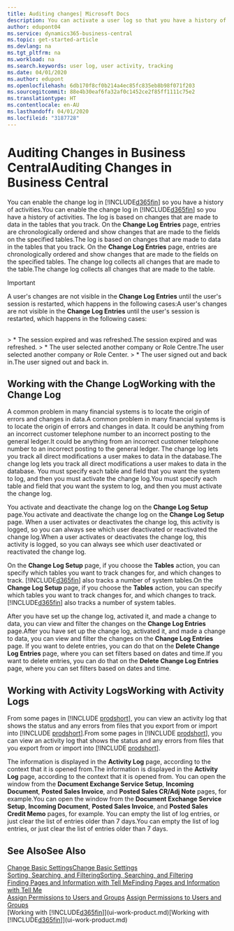 ```yaml
---
title: Auditing changes| Microsoft Docs
description: You can activate a user log so that you have a history of any changes made to data in tracked tables. You can also track activities with certain types of activity logs.
author: edupont04
ms.service: dynamics365-business-central
ms.topic: get-started-article
ms.devlang: na
ms.tgt_pltfrm: na
ms.workload: na
ms.search.keywords: user log, user activity, tracking
ms.date: 04/01/2020
ms.author: edupont
ms.openlocfilehash: 6db170f8cf0b214a4ec85fc835eb8b98f071f203
ms.sourcegitcommit: 88e4b30eaf6fa32af0c1452ce2f85ff1111c75e2
ms.translationtype: HT
ms.contentlocale: en-AU
ms.lasthandoff: 04/01/2020
ms.locfileid: "3187728"
---
```

# <a name="auditing-changes-in-business-central"></a><span data-ttu-id="4bda8-104">Auditing Changes in Business Central</span><span class="sxs-lookup"><span data-stu-id="4bda8-104">Auditing Changes in Business Central</span></span>

<span data-ttu-id="4bda8-105">You can enable the change log in [!INCLUDE[d365fin](includes/d365fin_md.md)] so you have a history of activities.</span><span class="sxs-lookup"><span data-stu-id="4bda8-105">You can enable the change log in [!INCLUDE[d365fin](includes/d365fin_md.md)] so you have a history of activities.</span></span> <span data-ttu-id="4bda8-106">The log is based on changes that are made to data in the tables that you track. On the **Change Log Entries** page, entries are chronologically ordered and show changes that are made to the fields on the specified tables.</span><span class="sxs-lookup"><span data-stu-id="4bda8-106">The log is based on changes that are made to data in the tables that you track. On the **Change Log Entries** page, entries are chronologically ordered and show changes that are made to the fields on the specified tables.</span></span> <span data-ttu-id="4bda8-107">The change log collects all changes that are made to the table.</span><span class="sxs-lookup"><span data-stu-id="4bda8-107">The change log collects all changes that are made to the table.</span></span>

> [!Important]
> <span data-ttu-id="4bda8-108">A user's changes are not visible in the **Change Log Entries** until the user's session is restarted, which happens in the following cases:</span><span class="sxs-lookup"><span data-stu-id="4bda8-108">A user's changes are not visible in the **Change Log Entries** until the user's session is restarted, which happens in the following cases:</span></span>
<br />
> * <span data-ttu-id="4bda8-109">The session expired and was refreshed.</span><span class="sxs-lookup"><span data-stu-id="4bda8-109">The session expired and was refreshed.</span></span>
> * <span data-ttu-id="4bda8-110">The user selected another company or Role Centre.</span><span class="sxs-lookup"><span data-stu-id="4bda8-110">The user selected another company or Role Center.</span></span>
> * <span data-ttu-id="4bda8-111">The user signed out and back in.</span><span class="sxs-lookup"><span data-stu-id="4bda8-111">The user signed out and back in.</span></span>

## <a name="working-with-the-change-log"></a><span data-ttu-id="4bda8-112">Working with the Change Log</span><span class="sxs-lookup"><span data-stu-id="4bda8-112">Working with the Change Log</span></span>

<span data-ttu-id="4bda8-113">A common problem in many financial systems is to locate the origin of errors and changes in data.</span><span class="sxs-lookup"><span data-stu-id="4bda8-113">A common problem in many financial systems is to locate the origin of errors and changes in data.</span></span> <span data-ttu-id="4bda8-114">It could be anything from an incorrect customer telephone number to an incorrect posting to the general ledger.</span><span class="sxs-lookup"><span data-stu-id="4bda8-114">It could be anything from an incorrect customer telephone number to an incorrect posting to the general ledger.</span></span> <span data-ttu-id="4bda8-115">The change log lets you track all direct modifications a user makes to data in the database.</span><span class="sxs-lookup"><span data-stu-id="4bda8-115">The change log lets you track all direct modifications a user makes to data in the database.</span></span> <span data-ttu-id="4bda8-116">You must specify each table and field that you want the system to log, and then you must activate the change log.</span><span class="sxs-lookup"><span data-stu-id="4bda8-116">You must specify each table and field that you want the system to log, and then you must activate the change log.</span></span>  

<span data-ttu-id="4bda8-117">You activate and deactivate the change log on the **Change Log Setup** page.</span><span class="sxs-lookup"><span data-stu-id="4bda8-117">You activate and deactivate the change log on the **Change Log Setup** page.</span></span> <span data-ttu-id="4bda8-118">When a user activates or deactivates the change log, this activity is logged, so you can always see which user deactivated or reactivated the change log.</span><span class="sxs-lookup"><span data-stu-id="4bda8-118">When a user activates or deactivates the change log, this activity is logged, so you can always see which user deactivated or reactivated the change log.</span></span>

<span data-ttu-id="4bda8-119">On the **Change Log Setup** page, if you choose the **Tables** action, you can specify which tables you want to track changes for, and which changes to track. [!INCLUDE[d365fin](includes/d365fin_md.md)] also tracks a number of system tables.</span><span class="sxs-lookup"><span data-stu-id="4bda8-119">On the **Change Log Setup** page, if you choose the **Tables** action, you can specify which tables you want to track changes for, and which changes to track. [!INCLUDE[d365fin](includes/d365fin_md.md)] also tracks a number of system tables.</span></span>

<span data-ttu-id="4bda8-120">After you have set up the change log, activated it, and made a change to data, you can view and filter the changes on the **Change Log Entries** page.</span><span class="sxs-lookup"><span data-stu-id="4bda8-120">After you have set up the change log, activated it, and made a change to data, you can view and filter the changes on the **Change Log Entries** page.</span></span> <span data-ttu-id="4bda8-121">If you want to delete entries, you can do that on the **Delete Change Log Entries** page, where you can set filters based on dates and time.</span><span class="sxs-lookup"><span data-stu-id="4bda8-121">If you want to delete entries, you can do that on the **Delete Change Log Entries** page, where you can set filters based on dates and time.</span></span>  

## <a name="working-with-activity-logs"></a><span data-ttu-id="4bda8-122">Working with Activity Logs</span><span class="sxs-lookup"><span data-stu-id="4bda8-122">Working with Activity Logs</span></span>

<span data-ttu-id="4bda8-123">From some pages in [!INCLUDE [prodshort](includes/prodshort.md)], you can view an activity log that shows the status and any errors from files that you export from or import into [!INCLUDE [prodshort](includes/prodshort.md)].</span><span class="sxs-lookup"><span data-stu-id="4bda8-123">From some pages in [!INCLUDE [prodshort](includes/prodshort.md)], you can view an activity log that shows the status and any errors from files that you export from or import into [!INCLUDE [prodshort](includes/prodshort.md)].</span></span>  

<span data-ttu-id="4bda8-124">The information is displayed in the **Activity Log** page, according to the context that it is opened from.</span><span class="sxs-lookup"><span data-stu-id="4bda8-124">The information is displayed in the **Activity Log** page, according to the context that it is opened from.</span></span> <span data-ttu-id="4bda8-125">You can open the window from the **Document Exchange Service Setup**, **Incoming Document**, **Posted Sales Invoice**, and **Posted Sales CR/Adj Note** pages, for example.</span><span class="sxs-lookup"><span data-stu-id="4bda8-125">You can open the window from the **Document Exchange Service Setup**, **Incoming Document**, **Posted Sales Invoice**, and **Posted Sales Credit Memo** pages, for example.</span></span> <span data-ttu-id="4bda8-126">You can empty the list of log entries, or just clear the list of entries older than 7 days.</span><span class="sxs-lookup"><span data-stu-id="4bda8-126">You can empty the list of log entries, or just clear the list of entries older than 7 days.</span></span>  

## <a name="see-also"></a><span data-ttu-id="4bda8-127">See Also</span><span class="sxs-lookup"><span data-stu-id="4bda8-127">See Also</span></span>
[<span data-ttu-id="4bda8-128">Change Basic Settings</span><span class="sxs-lookup"><span data-stu-id="4bda8-128">Change Basic Settings</span></span>](ui-change-basic-settings.md)  
[<span data-ttu-id="4bda8-129">Sorting, Searching, and Filtering</span><span class="sxs-lookup"><span data-stu-id="4bda8-129">Sorting, Searching, and Filtering</span></span>](ui-enter-criteria-filters.md)  
[<span data-ttu-id="4bda8-130">Finding Pages and Information with Tell Me</span><span class="sxs-lookup"><span data-stu-id="4bda8-130">Finding Pages and Information with Tell Me</span></span>](ui-search.md)  
<span data-ttu-id="4bda8-131">[Assign Permissions to Users and Groups](ui-define-granular-permissions.md)  </span><span class="sxs-lookup"><span data-stu-id="4bda8-131">[Assign Permissions to Users and Groups](ui-define-granular-permissions.md)  </span></span>  
<span data-ttu-id="4bda8-132">[Working with [!INCLUDE[d365fin](includes/d365fin_md.md)]](ui-work-product.md)</span><span class="sxs-lookup"><span data-stu-id="4bda8-132">[Working with [!INCLUDE[d365fin](includes/d365fin_md.md)]](ui-work-product.md)</span></span>  
